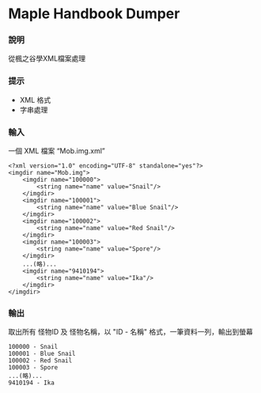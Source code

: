 # Maple Handbook Dumper

### 說明
從楓之谷學XML檔案處理

### 提示
* XML 格式
* 字串處理

### 輸入
一個 XML 檔案 “Mob.img.xml”
```
<?xml version="1.0" encoding="UTF-8" standalone="yes"?>
<imgdir name="Mob.img">
    <imgdir name="100000">
        <string name="name" value="Snail"/>
	</imgdir>
    <imgdir name="100001">
        <string name="name" value="Blue Snail"/>
    </imgdir>
    <imgdir name="100002">
	    <string name="name" value="Red Snail"/>
    </imgdir>
    <imgdir name="100003">
	    <string name="name" value="Spore"/>
    </imgdir>
	...(略)...
	<imgdir name="9410194">
        <string name="name" value="Ika"/>
    </imgdir>
</imgdir>
```

### 輸出
取出所有 怪物ID 及 怪物名稱，以 "ID - 名稱" 格式，一筆資料一列，輸出到螢幕
```
100000 - Snail
100001 - Blue Snail
100002 - Red Snail
100003 - Spore
...(略)...
9410194 - Ika
```
